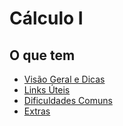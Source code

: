 # Cálculo I

## O que tem

- [Visão Geral e Dicas](visaoGeralEDicas.md)
- [Links Úteis](linksUteis.md)
- [Dificuldades Comuns](dificuldadesComuns.md)
- [Extras](extras.md)
